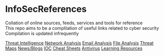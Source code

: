 # InfoSecReferences
Collation of online sources, feeds, services and tools for reference\
This repo aims to be a complilation of useful links related to cyber security\
Compilation is updated infrequently

[Threat Intelligence](https://github.com/TheSwagLord69/InfoSecReferences/blob/main/References/Threat%20Intelligence)
[Network Analysis](https://github.com/TheSwagLord69/InfoSecReferences/blob/main/References/Network%20Analysis)
[Email Analysis](https://github.com/TheSwagLord69/InfoSecReferences/blob/main/References/Email%20Analysis)
[File Analysis](https://github.com/TheSwagLord69/InfoSecReferences/blob/main/References/File%20Analysis)
[Threat Maps](https://github.com/TheSwagLord69/InfoSecReferences/blob/main/References/Threat%20map)
[News/Blogs](https://github.com/TheSwagLord69/InfoSecReferences/blob/main/References/News%20%26%20Blogs)
[IOC](https://github.com/TheSwagLord69/InfoSecReferences/blob/main/References/IOC%20Analysis)
[Cheat Sheets](https://github.com/TheSwagLord69/InfoSecReferences/blob/main/References/Cheat%20Sheets)
[Antivirus](https://github.com/TheSwagLord69/InfoSecReferences/blob/main/References/Antivirus)
[Learning Resources](https://github.com/TheSwagLord69/InfoSecReferences/blob/main/References/Learning%20Resources)
